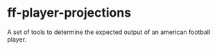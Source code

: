 # ff-player-projections
A set of tools to determine the expected output of an american football player.
